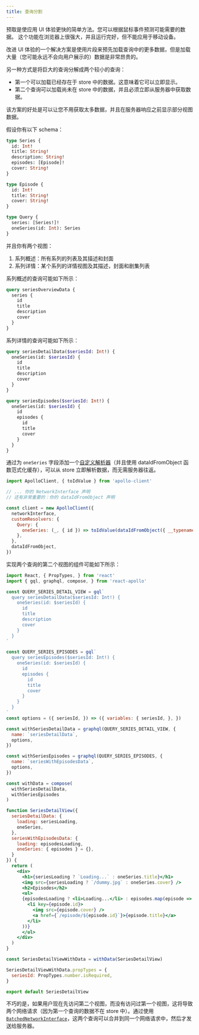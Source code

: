 ```yaml
---
title: 查询分割
---
```


预取是使应用 UI 体验更快的简单方法。您可以根据鼠标事件预测可能需要的数据。
这个功能在浏览器上很强大，并且运行完好，但不能应用于移动设备。

改进 UI 体验的一个解决方案是使用片段来预先加载查询中的更多数据，但是加载大量（您可能永远不会向用户展示的）数据是非常昂贵的。

另一种方式是将巨大的查询分解成两个较小的查询：
- 第一个可以加载已经存在于 store 中的数据。这意味着它可以立即显示。
- 第二个查询可以加载尚未在 store 中的数据，并且必须立即从服务器中获取数据。

该方案的好处是可以让您不用获取太多数据，并且在服务器响应之前显示部分视图数据。

假设你有以下 schema：

```graphql
type Series {
  id: Int!
  title: String!
  description: String!
  episodes: [Episode]!
  cover: String!
}

type Episode {
  id: Int!
  title: String!
  cover: String!
}

type Query {
  series: [Series!]!
  oneSeries(id: Int): Series
}
```

并且你有两个视图：
1. 系列概述：所有系列的列表及其描述和封面
2. 系列详情：某个系列的详情视图及其描述，封面和剧集列表

系列概述的查询可能如下所示：

```graphql
query seriesOverviewData {
  series {
    id
    title
    description
    cover
  }
}
```

系列详情的查询可能如下所示：

```graphql
query seriesDetailData($seriesId: Int!) {
  oneSeries(id: $seriesId) {
    id
    title
    description
    cover
  }
}
```

```graphql
query seriesEpisodes($seriesId: Int!) {
  oneSeries(id: $seriesId) {
    id
    episodes {
      id
      title
      cover
    }
  }
}
```

通过为 `oneSeries` 字段添加一个[自定义解析器](cache-updates.html#cacheRedirect)（并且使用 dataIdFromObject 函数范式化缓存），可以从 store 立即解析数据，而无需服务器往返。

```javascript
import ApolloClient, { toIdValue } from 'apollo-client'

// ... 你的 NetworkInterface 声明
// 还有非常重要的：你的 dataIdFromObject 声明

const client = new ApolloClient({
  networkInterface,
  customResolvers: {
    Query: {
      oneSeries: (_, { id }) => toIdValue(dataIdFromObject({ __typename: 'Series', id })),
    },
  },
  dataIdFromObject,
})
```

实现两个查询的第二个视图的组件可能如下所示：

```jsx
import React, { PropTypes, } from 'react'
import { gql, graphql, compose, } from 'react-apollo'

const QUERY_SERIES_DETAIL_VIEW = gql`
  query seriesDetailData($seriesId: Int!) {
    oneSeries(id: $seriesId) {
      id
      title
      description
      cover
    }
  }
`

const QUERY_SERIES_EPISODES = gql`
  query seriesEpisodes($seriesId: Int!) {
    oneSeries(id: $seriesId) {
      id
      episodes {
        id
        title
        cover
      }
    }
  }
`
const options = ({ seriesId, }) => ({ variables: { seriesId, }, })

const withSeriesDetailData = graphql(QUERY_SERIES_DETAIL_VIEW, {
  name: `seriesDetailData`,
  options,
})

const withSeriesEpisodes = graphql(QUERY_SERIES_EPISODES, {
  name: `seriesWithEpisodesData`,
  options,
})

const withData = compose(
  withSeriesDetailData,
  withSeriesEpisodes
)

function SeriesDetailView({ 
  seriesDetailData: {
    loading: seriesLoading,
    oneSeries,
  },
  seriesWithEpisodesData: { 
    loading: episodesLoading,
    oneSeries: { episodes } = {},
  }
}) {
  return (
    <div>
      <h1>{seriesLoading ? `Loading...` : oneSeries.title}</h1>
      <img src={seriesLoading ? `/dummy.jpg` : oneSeries.cover} />
      <h2>Episodes</h2>
      <ul>
      {episodesLoading ? <li>Loading...</li> : episodes.map(episode => (
        <li key={episode.id}>
          <img src={episode.cover} />
          <a href={`/episode/${episode.id}`}>{episode.title}</a>
        </li>
      ))}
      </ul>
    </div>
  )
}

const SeriesDetailViewWithData = withData(SeriesDetailView)

SeriesDetailViewWithData.propTypes = {
  seriesId: PropTypes.number.isRequired,
}

export default SeriesDetailView

```

不巧的是，如果用户现在先访问第二个视图，而没有访问过第一个视图，这将导致两个网络请求（因为第一个查询的数据不在 store 中）。通过使用 [`BatchedNetworkInterface`](http://dev.apollodata.com/core/apollo-client-api.html#BatchedNetworkInterface)，这两个查询可以合并到同一个网络请求中，然后才发送给服务器。
